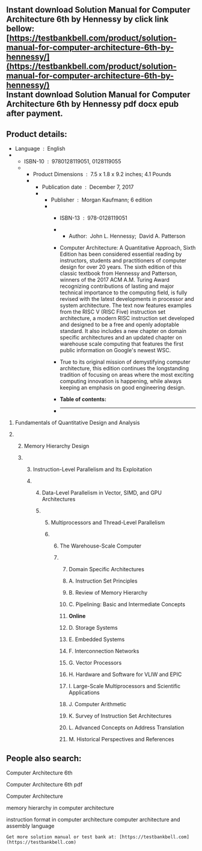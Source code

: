 Instant download **Solution Manual for Computer Architecture 6th by Hennessy** by click link bellow:  
[https://testbankbell.com/product/solution-manual-for-computer-architecture-6th-by-hennessy/](https://testbankbell.com/product/solution-manual-for-computer-architecture-6th-by-hennessy/)  
**Instant download Solution Manual for Computer Architecture 6th by Hennessy pdf docx epub after payment.**
-----------------------------------------------------------------------------------------------------------


**Product details:**
--------------------


* Language ‏ : ‎ English
* * ISBN-10 ‏ : ‎ 9780128119051, 0128119055
  * * Product Dimensions ‏ : ‎ 7.5 x 1.8 x 9.2 inches; 4.1 Pounds
    * * Publication date ‏ : ‎ December 7, 2017
      * * Publisher ‏ : ‎ Morgan Kaufmann; 6 edition
        * * ISBN-13 ‏ : ‎ 978-0128119051
          * * Author:  John L. Hennessy;  David A. Patterson
           
          * Computer Architecture: A Quantitative Approach, Sixth Edition has been considered essential reading by instructors, students and practitioners of computer design for over 20 years. The sixth edition of this classic textbook from Hennessy and Patterson, winners of the 2017 ACM A.M. Turing Award recognizing contributions of lasting and major technical importance to the computing field, is fully revised with the latest developments in processor and system architecture. The text now features examples from the RISC V (RISC Five) instruction set architecture, a modern RISC instruction set developed and designed to be a free and openly adoptable standard. It also includes a new chapter on domain specific architectures and an updated chapter on warehouse scale computing that features the first public information on Google's newest WSC.
         
          * True to its original mission of demystifying computer architecture, this edition continues the longstanding tradition of focusing on areas where the most exciting computing innovation is happening, while always keeping an emphasis on good engineering design.
          * **Table of contents:**
          * ----------------------
         

1. Fundamentals of Quantitative Design and Analysis

2. 2. Memory Hierarchy Design
  
   3. 3. Instruction-Level Parallelism and Its Exploitation
     
      4. 4. Data-Level Parallelism in Vector, SIMD, and GPU Architectures
        
         5. 5. Multiprocessors and Thread-Level Parallelism
           
            6. 6. The Warehouse-Scale Computer
              
               7. 7. Domain Specific Architectures
                  8. A. Instruction Set Principles
                  9. B. Review of Memory Hierarchy
                  10. C. Pipelining: Basic and Intermediate Concepts
                 
                  11. **Online**
                  12. D. Storage Systems
                  13. E. Embedded Systems
                  14. F. Interconnection Networks
                  15. G. Vector Processors
                  16. H. Hardware and Software for VLIW and EPIC
                  17. I. Large-Scale Multiprocessors and Scientific Applications
                  18. J. Computer Arithmetic
                  19. K. Survey of Instruction Set Architectures
                  20. L. Advanced Concepts on Address Translation
                  21. M. Historical Perspectives and References
                 

**People also search:**
-----------------------


Computer Architecture 6th

Computer Architecture 6th pdf

Computer Architecture

memory hierarchy in computer architecture

instruction format in computer architecture
computer architecture and assembly language


    Get more solution manual or test bank at: [https://testbankbell.com](https://testbankbell.com)
